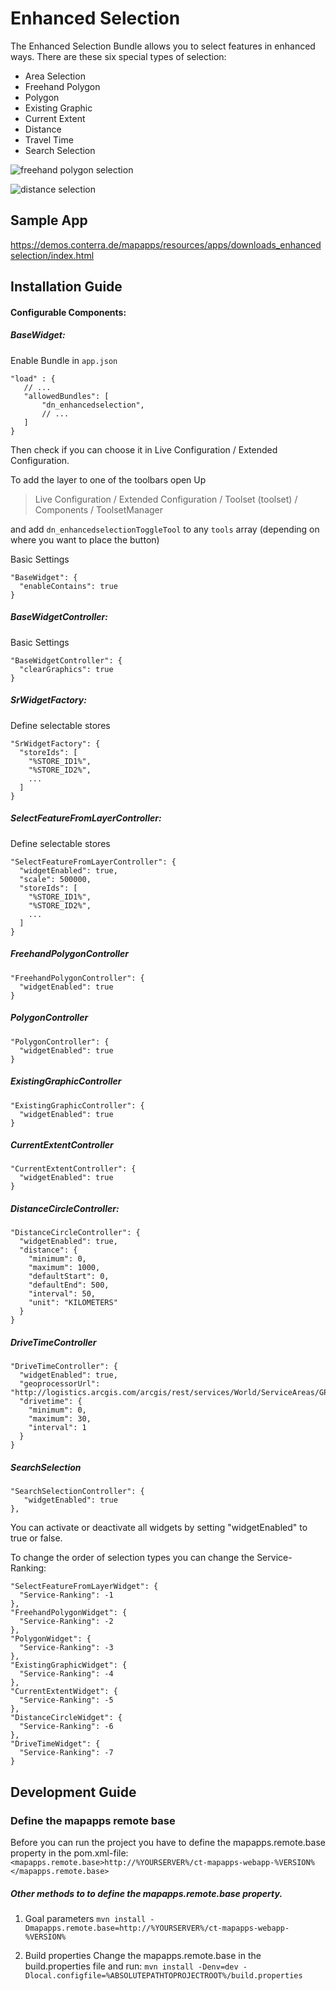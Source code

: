 # Enhanced Selection

The Enhanced Selection Bundle allows you to select features in enhanced ways. There are these six special types of selection:
- Area Selection
- Freehand Polygon
- Polygon
- Existing Graphic
- Current Extent
- Distance
- Travel Time
- Search Selection

![freehand polygon selection](https://github.com/conterra/mapapps-enhanced-selection/blob/master/polygonSelection.JPG)

![distance selection](https://github.com/conterra/mapapps-enhanced-selection/blob/master/distance.JPG)


Sample App
------------------
https://demos.conterra.de/mapapps/resources/apps/downloads_enhancedselection/index.html

Installation Guide
------------------
#### Configurable Components:

##### BaseWidget:
Enable Bundle in `app.json`
```
"load" : {
   // ...
   "allowedBundles": [
       "dn_enhancedselection",
       // ...
   ]
}
```
Then check if you can choose it in Live Configuration / Extended Configuration.

To add the layer to one of the toolbars open Up 
> Live Configuration / Extended Configuration / Toolset (toolset) / Components / ToolsetManager 

and add `dn_enhancedselectionToggleTool` to any `tools` array (depending on where you want to place the button)

Basic Settings
```
"BaseWidget": {
  "enableContains": true
}
```
##### BaseWidgetController:
Basic Settings
```
"BaseWidgetController": {
  "clearGraphics": true
}
```
##### SrWidgetFactory:
Define selectable stores
```
"SrWidgetFactory": {
  "storeIds": [
    "%STORE_ID1%",
    "%STORE_ID2%",
    ...
  ]
}
```
##### SelectFeatureFromLayerController:
Define selectable stores
```
"SelectFeatureFromLayerController": {
  "widgetEnabled": true,
  "scale": 500000,
  "storeIds": [
    "%STORE_ID1%",
    "%STORE_ID2%",
    ...
  ]
}
```
##### FreehandPolygonController
```
"FreehandPolygonController": {
  "widgetEnabled": true
}
```
##### PolygonController
```
"PolygonController": {
  "widgetEnabled": true
}
```
##### ExistingGraphicController
```
"ExistingGraphicController": {
  "widgetEnabled": true
}
```
##### CurrentExtentController
```
"CurrentExtentController": {
  "widgetEnabled": true
}
```
##### DistanceCircleController:
```
"DistanceCircleController": {
  "widgetEnabled": true,
  "distance": {
    "minimum": 0,
    "maximum": 1000,
    "defaultStart": 0,
    "defaultEnd": 500,
    "interval": 50,
    "unit": "KILOMETERS"
  }
}
```
##### DriveTimeController
```
"DriveTimeController": {
  "widgetEnabled": true,
  "geoprocessorUrl": "http://logistics.arcgis.com/arcgis/rest/services/World/ServiceAreas/GPServer/GenerateServiceAreas",
  "drivetime": {
    "minimum": 0,
    "maximum": 30,
    "interval": 1
  }
}
```

##### SearchSelection
```
"SearchSelectionController": {
   "widgetEnabled": true
},
```

You can activate or deactivate all widgets by setting "widgetEnabled" to true or false.

To change the order of selection types you can change the Service-Ranking:

```
"SelectFeatureFromLayerWidget": {
  "Service-Ranking": -1
},
"FreehandPolygonWidget": {
  "Service-Ranking": -2
},
"PolygonWidget": {
  "Service-Ranking": -3
},
"ExistingGraphicWidget": {
  "Service-Ranking": -4
},
"CurrentExtentWidget": {
  "Service-Ranking": -5
},
"DistanceCircleWidget": {
  "Service-Ranking": -6
},
"DriveTimeWidget": {
  "Service-Ranking": -7
}
```

Development Guide
------------------
### Define the mapapps remote base
Before you can run the project you have to define the mapapps.remote.base property in the pom.xml-file:
`<mapapps.remote.base>http://%YOURSERVER%/ct-mapapps-webapp-%VERSION%</mapapps.remote.base>`

##### Other methods to to define the mapapps.remote.base property.
1. Goal parameters
`mvn install -Dmapapps.remote.base=http://%YOURSERVER%/ct-mapapps-webapp-%VERSION%`

2. Build properties
Change the mapapps.remote.base in the build.properties file and run:
`mvn install -Denv=dev -Dlocal.configfile=%ABSOLUTEPATHTOPROJECTROOT%/build.properties`

